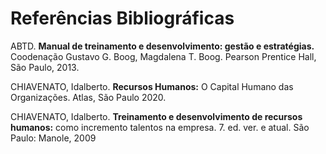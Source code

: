 # Referências Bibliográficas

ABTD. **Manual de treinamento e desenvolvimento: gestão e estratégias.** Coodenação Gustavo G. Boog, Magdalena T. Boog. Pearson Prentice Hall, São Paulo, 2013. 

CHIAVENATO, Idalberto. **Recursos Humanos:** O Capital Humano das Organizações. Atlas, São Paulo 2020.

CHIAVENATO, Idalberto. **Treinamento e desenvolvimento de recursos humanos:**
como incremento talentos na empresa. 7. ed. ver. e atual. São Paulo: Manole, 2009

